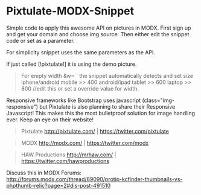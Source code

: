 Pixtulate-MODX-Snippet
======================

Simple code to apply this awesome API on pictures in MODX.
First sign up and get your domain and choose img source. 
Then either edit the snippet code or set as a parameter.

For simplicity snippet uses the same parameters as the API.

If just called [!pixtulate!] 
it is using the demo picture. 

> For empty width &w=`` the snippet automatically detects and set size
iphone/android mobile 	>> 	400
android/ipad tablet 	>> 	600
laptop 					>> 	800
//edit this or set a override value for width.

Responsive frameworks like Bootstrap uses javascript (class="img-responsive")
but Pixtulate is also planning to share their Responsive Javascript! This makes
this the most bulletproof solution for image handling ever.
Keep an eye on their website!

> Pixtulate
http://pixtulate.com/ | 
https://twitter.com/pixtulate

> MODX
http://modx.com/ | 
https://twitter.com/modx

> HAW Productions 
http://mrhaw.com/ | 
https://twitter.com/hawproductions

Discuss this in MODX Forums: 
http://forums.modx.com/thread/89090/protip-kcfinder-thumbnails-vs-phpthumb-relic?page=2#dis-post-491510
